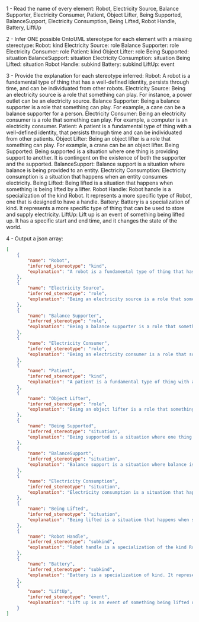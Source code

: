 1 - Read the name of every element:
Robot, Electricity Source, Balance Supporter, Electricity Consumer, Patient, Object Lifter, Being Supported, BalanceSupport, Electricity Consumption, Being Lifted, Robot Handle, Battery, LiftUp

2 - Infer ONE possible OntoUML stereotype for each element with a missing stereotype:
Robot: kind
Electricity Source: role
Balance Supporter: role
Electricity Consumer: role
Patient: kind
Object Lifter: role
Being Supported: situation
BalanceSupport: situation
Electricity Consumption: situation
Being Lifted: situation
Robot Handle: subkind
Battery: subkind
LiftUp: event

3 - Provide the explanation for each stereotype inferred:
Robot: A robot is a fundamental type of thing that has a well-defined identity, persists through time, and can be individuated from other robots.
Electricity Source: Being an electricity source is a role that something can play. For instance, a power outlet can be an electricity source. 
Balance Supporter: Being a balance supporter is a role that something can play. For example, a cane can be a balance supporter for a person.
Electricity Consumer: Being an electricity consumer is a role that something can play. For example, a computer is an electricity consumer.
Patient: A patient is a fundamental type of thing with a well-defined identity, that persists through time and can be individuated from other patients.
Object Lifter: Being an object lifter is a role that something can play. For example, a crane can be an object lifter.
Being Supported: Being supported is a situation where one thing is providing support to another. It is contingent on the existence of both the supporter and the supported.
BalanceSupport: Balance support is a situation where balance is being provided to an entity.
Electricity Consumption: Electricity consumption is a situation that happens when an entity consumes electricity.
Being Lifted: Being lifted is a situation that happens when something is being lifted by a lifter.
Robot Handle: Robot handle is a specialization of the kind Robot. It represents a more specific type of Robot, one that is designed to have a handle.
Battery: Battery is a specialization of kind. It represents a more specific type of thing that can be used to store and supply electricity.
LiftUp: Lift up is an event of something being lifted up. It has a specific start and end time, and it changes the state of the world.

4 - Output a json array:
```json
[
    {
        "name": "Robot",
        "inferred_stereotype": "kind",
        "explanation": "A robot is a fundamental type of thing that has a well-defined identity, persists through time, and can be individuated from other robots."
    },
    {
        "name": "Electricity Source",
        "inferred_stereotype": "role",
        "explanation": "Being an electricity source is a role that something can play. For instance, a power outlet can be an electricity source."
    },
    {
        "name": "Balance Supporter",
        "inferred_stereotype": "role",
        "explanation": "Being a balance supporter is a role that something can play. For example, a cane can be a balance supporter for a person."
    },
    {
        "name": "Electricity Consumer",
        "inferred_stereotype": "role",
        "explanation": "Being an electricity consumer is a role that something can play. For example, a computer is an electricity consumer."
    },
    {
        "name": "Patient",
        "inferred_stereotype": "kind",
        "explanation": "A patient is a fundamental type of thing with a well-defined identity, that persists through time and can be individuated from other patients."
    },
    {
        "name": "Object Lifter",
        "inferred_stereotype": "role",
        "explanation": "Being an object lifter is a role that something can play. For example, a crane can be an object lifter."
    },
    {
        "name": "Being Supported",
        "inferred_stereotype": "situation",
        "explanation": "Being supported is a situation where one thing is providing support to another. It is contingent on the existence of both the supporter and the supported."
    },
    {
        "name": "BalanceSupport",
        "inferred_stereotype": "situation",
        "explanation": "Balance support is a situation where balance is being provided to an entity."
    },
    {
        "name": "Electricity Consumption",
        "inferred_stereotype": "situation",
        "explanation": "Electricity consumption is a situation that happens when an entity consumes electricity."
    },
    {
        "name": "Being Lifted",
        "inferred_stereotype": "situation",
        "explanation": "Being lifted is a situation that happens when something is being lifted by a lifter."
    },
    {
        "name": "Robot Handle",
        "inferred_stereotype": "subkind",
        "explanation": "Robot handle is a specialization of the kind Robot. It represents a more specific type of Robot, one that is designed to have a handle."
    },
    {
        "name": "Battery",
        "inferred_stereotype": "subkind",
        "explanation": "Battery is a specialization of kind. It represents a more specific type of thing that can be used to store and supply electricity."
    },
    {
        "name": "LiftUp",
        "inferred_stereotype": "event",
        "explanation": "Lift up is an event of something being lifted up. It has a specific start and end time, and it changes the state of the world."
    }
]
```
